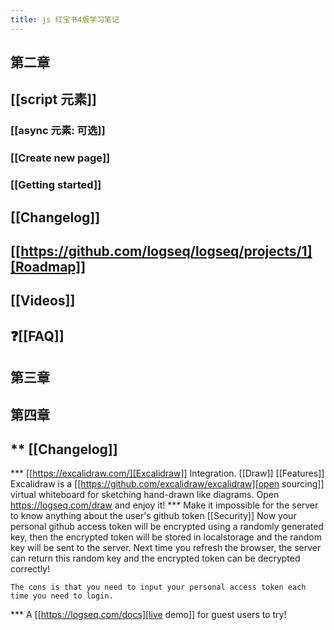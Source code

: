 ```yaml
---
title: js 红宝书4版学习笔记
---
```


## 第二章
## [[script 元素]]
### [[async 元素: 可选]]
### [[Create new page]]
### [[Getting started]]
## [[Changelog]]
## [[https://github.com/logseq/logseq/projects/1][Roadmap]]
## [[Videos]]
## ❓[[FAQ]]
##
##
##
## 第三章
## 第四章
##
## ** [[Changelog]]
*** [[https://excalidraw.com/][Excalidraw]] Integration. [[Draw]] [[Features]]
    Excalidraw is a [[https://github.com/excalidraw/excalidraw][open sourcing]] virtual whiteboard for sketching hand-drawn like diagrams.
    Open <https://logseq.com/draw> and enjoy it!
*** Make it impossible for the server to know anything about the user's github token  [[Security]]
    Now your personal github access token will be encrypted using a randomly generated key,
    then the encrypted token will be stored in localstorage and the random key will be sent to the server. Next time you refresh the browser, the server can return this random key and the encrypted token can be decrypted correctly!

    The cons is that you need to input your personal access token each time you need to login.
*** A [[https://logseq.com/docs][live demo]] for guest users to try!
##
##
##
